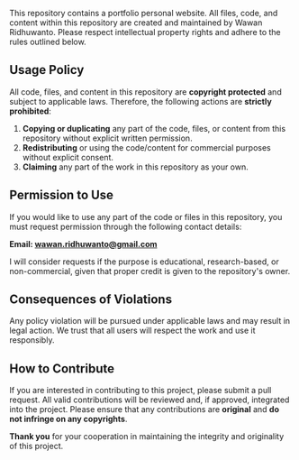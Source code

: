 This repository contains a portfolio personal website. All files, code, and content within this repository are created and maintained by Wawan Ridhuwanto. Please respect intellectual property rights and adhere to the rules outlined below.

## Usage Policy
All code, files, and content in this repository are **copyright protected** and subject to applicable laws. Therefore, the following actions are **strictly prohibited**:

1. **Copying or duplicating** any part of the code, files, or content from this repository without explicit written permission.
2. **Redistributing** or using the code/content for commercial purposes without explicit consent.
3. **Claiming** any part of the work in this repository as your own.

## Permission to Use
If you would like to use any part of the code or files in this repository, you must request permission through the following contact details:

**Email: wawan.ridhuwanto@gmail.com**

I will consider requests if the purpose is educational, research-based, or non-commercial, given that proper credit is given to the repository's owner.

## Consequences of Violations
Any policy violation will be pursued under applicable laws and may result in legal action. We trust that all users will respect the work and use it responsibly.

## How to Contribute
If you are interested in contributing to this project, please submit a pull request. All valid contributions will be reviewed and, if approved, integrated into the project. Please ensure that any contributions are **original** and **do not infringe on any copyrights**.


**Thank you** for your cooperation in maintaining the integrity and originality of this project.
